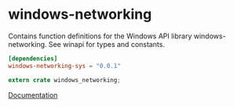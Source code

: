 # windows-networking #
Contains function definitions for the Windows API library windows-networking. See winapi for types and constants.

```toml
[dependencies]
windows-networking-sys = "0.0.1"
```

```rust
extern crate windows_networking;
```

[Documentation](https://retep998.github.io/doc/winapi/windows-networking/)
